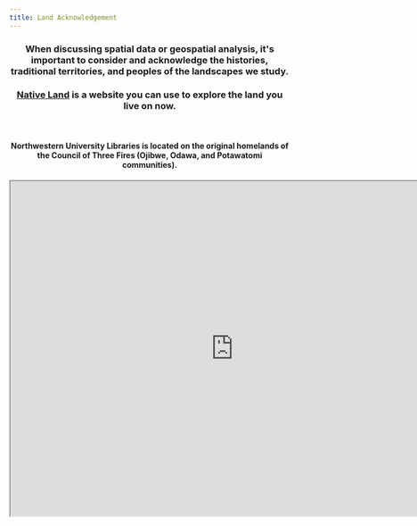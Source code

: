 ```yaml
---
title: Land Acknowledgement
---
```


<h3 align="center">When discussing spatial data or geospatial analysis, it's important to consider and acknowledge the histories, traditional territories, and peoples of the landscapes we study.<h3>  

<center><a href ="https://native-land.ca/">Native Land</a> is a website you can use to explore the land you live on now.</h4>

<br>

<h4 align="center"> Northwestern University Libraries is located on the original homelands of the Council of Three Fires (Ojibwe, Odawa, and Potawatomi communities).</h4>

<center><iframe src="https://native-land.ca/api/embed/embed.html?maps=territories&amp;position=41.875830,-87.624541" width=800px height=600px></iframe></center>
